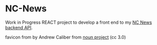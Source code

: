 # NC-News

Work in Progress REACT project to develop a front end to my [NC News backend API](https://github.com/WolfieKnee/fe-nc-news).

favicon from by Andrew Caliber from [noun project](https://thenounproject.com/icon/news-1829431/) (cc 3.0)
